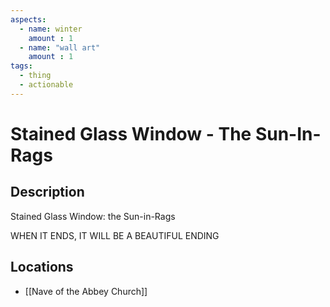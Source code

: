```yaml
---
aspects: 
  - name: winter
    amount : 1
  - name: "wall art"
    amount : 1
tags:
  - thing
  - actionable
---
```


# Stained Glass Window - The Sun-In-Rags

## Description
Stained Glass Window: the Sun-in-Rags

WHEN IT ENDS, IT WILL BE A BEAUTIFUL ENDING
## Locations
- [[Nave of the Abbey Church]]